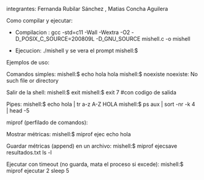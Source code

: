integrantes: Fernanda Rubilar Sánchez , Matias Concha Aguilera


Como compilar y ejecutar:

- Compilacion : gcc -std=c11 -Wall -Wextra -O2 -D_POSIX_C_SOURCE=200809L -D_GNU_SOURCE mishell.c -o mishell

- Ejecucion: 
./mishell
y se vera el prompt
mishell:$

Ejemplos de uso:

Comandos simples:
mishell:$ echo hola
hola
mishell:$ noexiste
noexiste: No such file or directory

Salir de la shell:
mishell:$ exit
mishell:$ exit 7     #con codigo de salida

Pipes: 
mishell:$ echo hola | tr a-z A-Z
HOLA
mishell:$ ps aux | sort -nr -k 4 | head -5

miprof (perfilado de comandos):

Mostrar métricas:
mishell:$ miprof ejec echo hola


Guardar métricas (append) en un archivo:
mishell:$ miprof ejecsave resultados.txt ls -l


Ejecutar con timeout (no guarda, mata el proceso si excede):
mishell:$ miprof ejecutar 2 sleep 5

